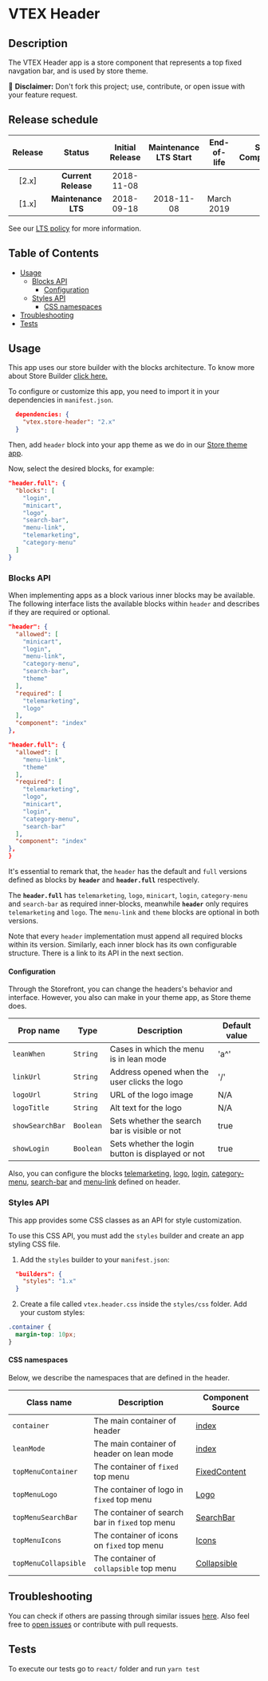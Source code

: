 # VTEX Header

## Description

The VTEX Header app is a store component that represents a top fixed navgation bar, and is used by store theme.

:loudspeaker: **Disclaimer:** Don't fork this project; use, contribute, or open issue with your feature request.

## Release schedule

| Release |       Status        | Initial Release | Maintenance LTS Start | End-of-life | Store Compatibility |
| :-----: | :-----------------: | :-------------: | :-------------------: | :---------: | :-----------------: |
|  [2.x]  | **Current Release** |   2018-11-08    |                       |             |         2.x         |
|  [1.x]  | **Maintenance LTS** |   2018-09-18    |      2018-11-08       | March 2019  |         1.x         |

See our [LTS policy](https://github.com/vtex-apps/awesome-io#lts-policy) for more information.

## Table of Contents

- [Usage](#usage)
  - [Blocks API](#blocks-api)
    - [Configuration](#configuration)
  - [Styles API](#styles-api)
    - [CSS namespaces](#css-namespaces)
- [Troubleshooting](#troubleshooting)
- [Tests](#tests)

## Usage

This app uses our store builder with the blocks architecture. To know more about Store Builder [click here.](https://help.vtex.com/en/tutorial/understanding-storebuilder-and-stylesbuilder#structuring-and-configuring-our-store-with-object-object)

To configure or customize this app, you need to import it in your dependencies in `manifest.json`.

```json
  dependencies: {
    "vtex.store-header": "2.x"
  }
```

Then, add `header` block into your app theme as we do in our [Store theme app](https://github.com/vtex-apps/store-theme/blob/master/store/blocks.json).

Now, select the desired blocks, for example:

```json
"header.full": {
  "blocks": [
    "login",
    "minicart",
    "logo",
    "search-bar",
    "menu-link",
    "telemarketing",
    "category-menu"
  ]
}
```

### Blocks API

When implementing apps as a block various inner blocks may be available. The following interface lists the available blocks within `header` and describes if they are required or optional.

```json
"header": {
  "allowed": [
    "minicart",
    "login",
    "menu-link",
    "category-menu",
    "search-bar",
    "theme"
  ],
  "required": [
    "telemarketing",
    "logo"
  ],
  "component": "index"
},

"header.full": {
  "allowed": [
    "menu-link",
    "theme"
  ],
  "required": [
    "telemarketing",
    "logo",
    "minicart",
    "login",
    "category-menu",
    "search-bar"
  ],
  "component": "index"
},
}
```

It's essential to remark that, the `header` has the default and `full` versions defined as blocks by **`header`** and **`header.full`** respectively.

The **`header.full`** has `telemarketing`, `logo`, `minicart`, `login`, `category-menu` and `search-bar` as required inner-blocks, meanwhile **`header`** only requires `telemarketing` and `logo`. The `menu-link` and `theme` blocks are optional in both versions.

Note that every `header` implementation must append all required blocks within its version. Similarly, each inner block has its own configurable structure. There is a link to its API in the next section.

#### Configuration

Through the Storefront, you can change the headers's behavior and interface. However, you also can make in your theme app, as Store theme does.

| Prop name       | Type      | Description                                       | Default value |
| --------------- | --------- | ------------------------------------------------- | ------------- |
| `leanWhen`      | `String`  | Cases in which the menu is in lean mode           | 'a^'          |
| `linkUrl`       | `String`  | Address opened when the user clicks the logo      | '/'           |
| `logoUrl`       | `String`  | URL of the logo image                             | N/A           |
| `logoTitle`     | `String`  | Alt text for the logo                             | N/A           |
| `showSearchBar` | `Boolean` | Sets whether the search bar is visible or not     | true          |
| `showLogin`     | `Boolean` | Sets whether the login button is displayed or not | true          |

Also, you can configure the blocks [telemarketing](https://github.com/vtex-apps/telemarketing), [logo](https://github.com/vtex-apps/store-components/blob/master/react/components/Logo/README.md), [login](https://github.com/vtex-apps/login), [category-menu](https://github.com/vtex-apps/category-menu), [search-bar](https://github.com/vtex-apps/store-components/blob/master/react/components/SearchBar/README.md) and [menu-link](https://github.com/vtex-apps/menu) defined on header.

### Styles API

This app provides some CSS classes as an API for style customization.

To use this CSS API, you must add the `styles` builder and create an app styling CSS file.

1. Add the `styles` builder to your `manifest.json`:

```json
  "builders": {
    "styles": "1.x"
  }
```

2. Create a file called `vtex.header.css` inside the `styles/css` folder. Add your custom styles:

```css
.container {
  margin-top: 10px;
}
```

#### CSS namespaces

Below, we describe the namespaces that are defined in the header.

| Class name           | Description                                     | Component Source                                  |
| -------------------- | ----------------------------------------------- | ------------------------------------------------- |
| `container`          | The main container of header                    | [index](/react/index.js)                          |
| `leanMode`           | The main container of header on lean mode       | [index](/react/index.js)                          |
| `topMenuContainer`   | The container of `fixed` top menu               | [FixedContent](/react/components/FixedContent.js) |
| `topMenuLogo`        | The container of logo in `fixed` top menu       | [Logo](/react/components/Logo.js)                 |
| `topMenuSearchBar`   | The container of search bar in `fixed` top menu | [SearchBar](/react/components/SearchBar.js)       |
| `topMenuIcons`       | The container of icons on `fixed` top menu      | [Icons](/react/components/Icons.js)               |
| `topMenuCollapsible` | The container of `collapsible` top menu         | [Collapsible](/react/components/Collapsible.js)   |

## Troubleshooting

You can check if others are passing through similar issues [here](https://github.com/vtex-apps/store-header/issues). Also feel free to [open issues](https://github.com/vtex-apps/store-header/issues/new) or contribute with pull requests.

## Tests

To execute our tests go to `react/` folder and run `yarn test`
